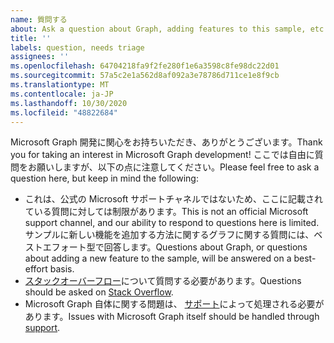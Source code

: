```yaml
---
name: 質問する
about: Ask a question about Graph, adding features to this sample, etc.
title: ''
labels: question, needs triage
assignees: ''
ms.openlocfilehash: 64704218fa9f2fe280f1e6a3598c8fe98dc22d01
ms.sourcegitcommit: 57a5c2e1a562d8af092a3e78786d711ce1e8f9cb
ms.translationtype: MT
ms.contentlocale: ja-JP
ms.lasthandoff: 10/30/2020
ms.locfileid: "48822684"
---
```

<span data-ttu-id="88fe5-102">Microsoft Graph 開発に関心をお持ちいただき、ありがとうございます。</span><span class="sxs-lookup"><span data-stu-id="88fe5-102">Thank you for taking an interest in Microsoft Graph development!</span></span> <span data-ttu-id="88fe5-103">ここでは自由に質問をお願いしますが、以下の点に注意してください。</span><span class="sxs-lookup"><span data-stu-id="88fe5-103">Please feel free to ask a question here, but keep in mind the following:</span></span>

- <span data-ttu-id="88fe5-104">これは、公式の Microsoft サポートチャネルではないため、ここに記載されている質問に対しては制限があります。</span><span class="sxs-lookup"><span data-stu-id="88fe5-104">This is not an official Microsoft support channel, and our ability to respond to questions here is limited.</span></span> <span data-ttu-id="88fe5-105">サンプルに新しい機能を追加する方法に関するグラフに関する質問には、ベストエフォート型で回答します。</span><span class="sxs-lookup"><span data-stu-id="88fe5-105">Questions about Graph, or questions about adding a new feature to the sample, will be answered on a best-effort basis.</span></span>
- <span data-ttu-id="88fe5-106">[スタックオーバーフロー](https://stackoverflow.com/questions/tagged/microsoft-graph)について質問する必要があります。</span><span class="sxs-lookup"><span data-stu-id="88fe5-106">Questions should be asked on [Stack Overflow](https://stackoverflow.com/questions/tagged/microsoft-graph).</span></span>
- <span data-ttu-id="88fe5-107">Microsoft Graph 自体に関する問題は、 [サポート](https://developer.microsoft.com/graph/support)によって処理される必要があります。</span><span class="sxs-lookup"><span data-stu-id="88fe5-107">Issues with Microsoft Graph itself should be handled through [support](https://developer.microsoft.com/graph/support).</span></span>
